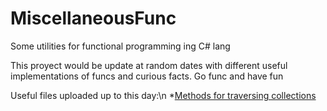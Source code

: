 # MiscellaneousFunc
Some utilities for functional programming ing C# lang

This proyect would be update at random dates with different useful
implementations of funcs and curious facts. Go func and have fun

Useful files uploaded up to this day:\n
  *[Methods for traversing collections]()
